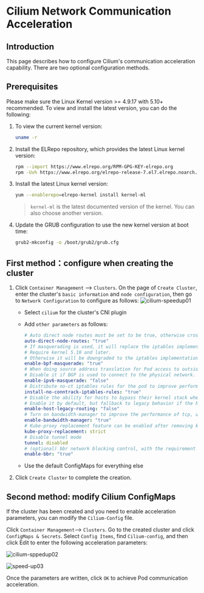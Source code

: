 # Cilium Network Communication Acceleration

## Introduction

This page describes how to configure Cilium's communication acceleration capability. There are two optional configuration methods.

## Prerequisites

Please make sure the Linux Kernel version >= 4.9.17 with 5.10+ recommended. To view and install the latest version, you can do the following:

1. To view the current kernel version:

    ```bash
    uname -r
    ```

2. Install the ELRepo repository, which provides the latest Linux kernel version:

    ```bash
    rpm --import https://www.elrepo.org/RPM-GPG-KEY-elrepo.org
    rpm -Uvh https://www.elrepo.org/elrepo-release-7.el7.elrepo.noarch.rpm
    ```

3. Install the latest Linux kernel version:

    ```bash
    yum --enablerepo=elrepo-kernel install kernel-ml
    ```

    > `kernel-ml` is the latest documented version of the kernel. You can also choose another version.

4. Update the GRUB configuration to use the new kernel version at boot time:

    ```bash
    grub2-mkconfig -o /boot/grub2/grub.cfg
    ```

## First method：configure when creating the cluster

1. Click `Container Management` --> `Clusters`. On the page of `Create Cluster`, enter the cluster's `basic information` and `node configuration`, then go to `Network Configuration` to configure as follows:
![cilium-speedup01](https://docs.daocloud.io/daocloud-docs-images/docs/en/docs/network/images/cilium-speedup1.png)

    - Select `cilium` for the cluster's CNI plugin

    - Add `other parameters` as follows:

        ```yaml
        # Auto direct node routes must be set to be true, otherwise cross-node traffic cannot be routed
        auto-direct-node-routes: "true" 
        # If masquerading is used, it will replace the iptables implementation based on eBPF.
        # Require kernel 5.10 and later.
        # Otherwise it will be downgraded to the iptables implementation even if enabled
        enable-bpf-masquerade: "true" 
        # When doing source address translation for Pod access to outside traffic, enable it if using tunnel mode.
        # Disable it if BGP is used to connect to the physical network.
        enable-ipv6-masquerade: "false" 
        # Distribute no-ct iptables rules for the pod to improve performance.
        install-no-conntrack-iptables-rules: "true" 
        # Disable the ability for hosts to bypass their kernel stack when processing packets to speed up data forwarding. 
        # Enable it by default, but fallback to legacy behavior if the host kernel does not support it.
        enable-host-legacy-routing: "false"
        # Turn on bandwidth-manager to improve the performance of tcp, udp
        enable-bandwidth-manager: "true"
        # Kube-proxy replacement feature can be enabled after removing kube-proxy component
        kube-proxy-replacement: strict 
        # Disable tunnel mode
        tunnel: disabled
        # (optional) bbr network blocking control, with the requirement of kernel > 5.18
        enable-bbr: "true"
        ```

    - Use the default ConfigMaps for everything else

1. Click `Create Cluster` to complete the creation.

## Second method: modify Cilium ConfigMaps

If the cluster has been created and you need to enable acceleration parameters, you can modify the `Cilium-Config` file.

Click `Container Management`--> `Clusters`. Go to the created cluster and click `ConfigMaps & Secrets`. Select `Config Items`, find `Cilium-config`, and then click Edit to enter the following acceleration parameters:

![cilium-sppedup02](https://docs.daocloud.io/daocloud-docs-images/docs/en/docs/network/images/cilium-speedup2.png)

![speed-up03](https://docs.daocloud.io/daocloud-docs-images/docs/en/docs/network/images/cilium-speedup3.png)

Once the parameters are written, click `OK` to achieve Pod communication acceleration.
